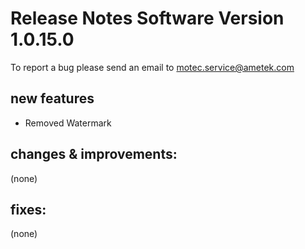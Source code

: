 Release Notes Software Version 1.0.15.0
=========================================

To report a bug please send an email to motec.service@ametek.com

new features
------------
- Removed Watermark

changes & improvements: 
-----------------------

(none)

fixes: 
------

(none)
